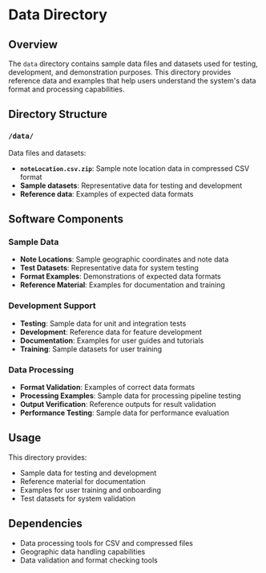 # Data Directory

## Overview

The `data` directory contains sample data files and datasets used for testing,
development, and demonstration purposes. This directory provides reference data
and examples that help users understand the system's data format and processing
capabilities.

## Directory Structure

### `/data/`

Data files and datasets:

- **`noteLocation.csv.zip`**: Sample note location data in compressed CSV format
- **Sample datasets**: Representative data for testing and development
- **Reference data**: Examples of expected data formats

## Software Components

### Sample Data

- **Note Locations**: Sample geographic coordinates and note data
- **Test Datasets**: Representative data for system testing
- **Format Examples**: Demonstrations of expected data formats
- **Reference Material**: Examples for documentation and training

### Development Support

- **Testing**: Sample data for unit and integration tests
- **Development**: Reference data for feature development
- **Documentation**: Examples for user guides and tutorials
- **Training**: Sample datasets for user training

### Data Processing

- **Format Validation**: Examples of correct data formats
- **Processing Examples**: Sample data for processing pipeline testing
- **Output Verification**: Reference outputs for result validation
- **Performance Testing**: Sample data for performance evaluation

## Usage

This directory provides:

- Sample data for testing and development
- Reference material for documentation
- Examples for user training and onboarding
- Test datasets for system validation

## Dependencies

- Data processing tools for CSV and compressed files
- Geographic data handling capabilities
- Data validation and format checking tools

